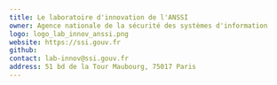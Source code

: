 ```yaml
---
title: Le laboratoire d'innovation de l'ANSSI
owner: Agence nationale de la sécurité des systèmes d'information
logo: logo_lab_innov_anssi.png
website: https://ssi.gouv.fr
github: 
contact: lab-innov@ssi.gouv.fr
address: 51 bd de la Tour Maubourg, 75017 Paris
---
```

